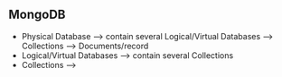 ## MongoDB

- Physical Database --> contain several Logical/Virtual Databases --> Collections --> Documents/record 
- Logical/Virtual Databases --> contain several Collections
- Collections --> 